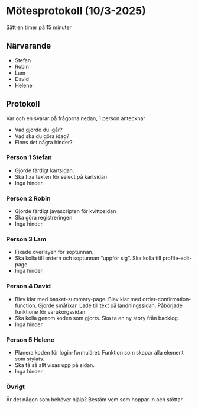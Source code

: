 # Mötesprotokoll (10/3-2025)

Sätt en timer på 15 minuter

## Närvarande

-   Stefan
-   Robin
-   Lam
-   David
-   Helene

## Protokoll

Var och en svarar på frågorna nedan, 1 person antecknar

-   Vad gjorde du igår?
-   Vad ska du göra idag?
-   Finns det några hinder?

### Person 1 Stefan

-   Gjorde färdigt kartsidan.
-   Ska fixa texten för select på kartsidan
-   Inga hinder

### Person 2 Robin

-   Gjorde färdigt javascripten för kvittosidan
-   Ska göra registreringen
-   Inga hinder.

### Person 3 Lam

-   Fixade overlayen för soptunnan. 
-   Ska kolla till ordern och soptunnan “uppför sig”. Ska kolla till profile-edit-page
-   Inga hinder

### Person 4 David

-   Blev klar med basket-summary-page. Blev klar med order-confirmation-function. Gjorde småfixar. Lade till text på landningssidan. Påbörjade funktione för varukorgssidan.
-   Ska kolla genom koden som gjorts. Ska ta en ny story från backlog.
-   Inga hinder

### Person 5 Helene

-   Planera koden för login-formuläret. Funktion som skapar alla element som stylats.
-   Ska få så allt visas upp på sidan.
-   Inga hinder

### Övrigt

Är det någon som behöver hjälp? Bestäm vem som hoppar in och stöttar
